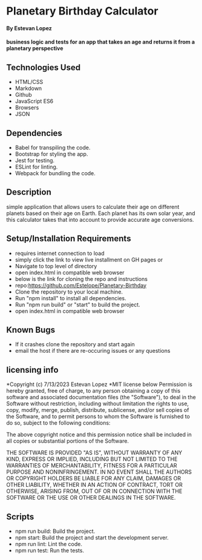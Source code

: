 # Planetary Birthday Calculator

 #### By Estevan Lopez

#### business logic and tests for an app that takes an age and returns it from a planetary perspective 

## Technologies Used

* HTML/CSS
* Markdown
* Github
* JavaScript ES6
* Browsers
* JSON

## Dependencies
* Babel for transpiling the code.
* Bootstrap for styling the app.
* Jest for testing.
* ESLint for linting.
* Webpack for bundling the code.


## Description
simple application that allows users to calculate their age on different planets based on their age on Earth. Each planet has its own solar year, and this calculator takes that into account to provide accurate age conversions.



## Setup/Installation Requirements

* requires internet connection to load
* simply click the link to view live installment on GH pages 
 or
* Navigate to top level of directory
* open index.html in compatible web browser
* below is the link for cloning the repo and instructions 
* repo:https://github.com/Estelope/Planetary-Birthday
* Clone the repository to your local machine.
* Run "npm install" to install all dependencies.
* Run "npm run build" or "start" to build the project.
* open index.html in compatible web browser


## Known Bugs

* If it crashes clone the repository and start again
* email the host if there are re-occuring issues or any questions

## licensing info 
*Copyright (c) 7/13/2023 Estevan Lopez
*MIT license below
Permission is hereby granted, free of charge, to any person obtaining a copy
of this software and associated documentation files (the "Software"), to deal
in the Software without restriction, including without limitation the rights
to use, copy, modify, merge, publish, distribute, sublicense, and/or sell
copies of the Software, and to permit persons to whom the Software is
furnished to do so, subject to the following conditions:

The above copyright notice and this permission notice shall be included in all
copies or substantial portions of the Software.

THE SOFTWARE IS PROVIDED "AS IS", WITHOUT WARRANTY OF ANY KIND, EXPRESS OR
IMPLIED, INCLUDING BUT NOT LIMITED TO THE WARRANTIES OF MERCHANTABILITY,
FITNESS FOR A PARTICULAR PURPOSE AND NONINFRINGEMENT. IN NO EVENT SHALL THE
AUTHORS OR COPYRIGHT HOLDERS BE LIABLE FOR ANY CLAIM, DAMAGES OR OTHER
LIABILITY, WHETHER IN AN ACTION OF CONTRACT, TORT OR OTHERWISE, ARISING FROM,
OUT OF OR IN CONNECTION WITH THE SOFTWARE OR THE USE OR OTHER DEALINGS IN THE
SOFTWARE.

## Scripts
* npm run build: Build the project.
* npm start: Build the project and start the development server.
* npm run lint: Lint the code.
* npm run test: Run the tests.

